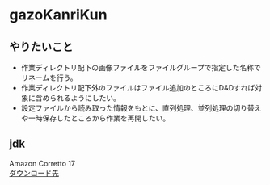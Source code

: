 # gazoKanriKun
## やりたいこと
- 作業ディレクトリ配下の画像ファイルをファイルグループで指定した名称でリネームを行う。
- 作業ディレクトリ配下外のファイルはファイル追加のところにD&Dすれば対象に含められるようにしたい。
- 設定ファイルから読み取った情報をもとに、直列処理、並列処理の切り替えや一時保存したところから作業を再開したい。

## jdk
Amazon Corretto 17  
[ダウンロード先](https://docs.aws.amazon.com/ja_jp/corretto/latest/corretto-17-ug/downloads-list.html)
